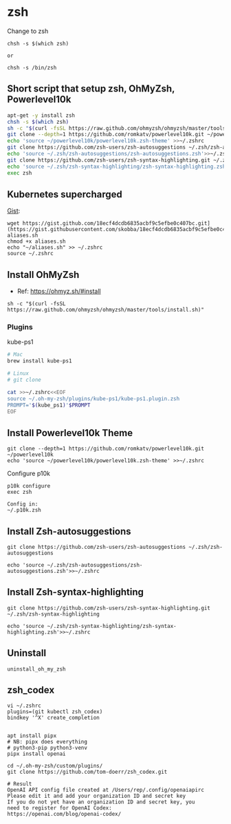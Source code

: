 # zsh
Change to zsh
```
chsh -s $(which zsh)

or

chsh -s /bin/zsh
```

## Short script that setup zsh, OhMyZsh, Powerlevel10k
```sh
apt-get -y install zsh
chsh -s $(which zsh)
sh -c "$(curl -fsSL https://raw.github.com/ohmyzsh/ohmyzsh/master/tools/install.sh)"
git clone --depth=1 https://github.com/romkatv/powerlevel10k.git ~/powerlevel10k
echo 'source ~/powerlevel10k/powerlevel10k.zsh-theme' >>~/.zshrc
git clone https://github.com/zsh-users/zsh-autosuggestions ~/.zsh/zsh-autosuggestions
echo 'source ~/.zsh/zsh-autosuggestions/zsh-autosuggestions.zsh'>>~/.zshrc
git clone https://github.com/zsh-users/zsh-syntax-highlighting.git ~/.zsh/zsh-syntax-highlighting
echo 'source ~/.zsh/zsh-syntax-highlighting/zsh-syntax-highlighting.zsh'>>~/.zshrc
exec zsh
```

## Kubernetes supercharged
[Gist](https://gist.github.com/skobba/18ecf4dcdb6835acbf9c5efbe0c407bc):
```
wget https://gist.github.com/18ecf4dcdb6835acbf9c5efbe0c407bc.git](https://gist.githubusercontent.com/skobba/18ecf4dcdb6835acbf9c5efbe0c407bc/raw/f9a9103702489d278f1cd013235a81fa05d6f6cf/k8s-aliases.sh
chmod +x aliases.sh
echo "~/aliases.sh" >> ~/.zshrc
source ~/.zshrc
```



## Install OhMyZsh
* Ref: https://ohmyz.sh/#install

```
sh -c "$(curl -fsSL https://raw.github.com/ohmyzsh/ohmyzsh/master/tools/install.sh)"
```

### Plugins
kube-ps1
```sh
# Mac
brew install kube-ps1

# Linux
# git clone

cat >>~/.zshrc<<EOF
source ~/.oh-my-zsh/plugins/kube-ps1/kube-ps1.plugin.zsh
PROMPT='$(kube_ps1)'$PROMPT
EOF
```


## Install Powerlevel10k Theme
```
git clone --depth=1 https://github.com/romkatv/powerlevel10k.git ~/powerlevel10k
echo 'source ~/powerlevel10k/powerlevel10k.zsh-theme' >>~/.zshrc
```

Configure p10k
```
p10k configure
exec zsh

Config in:
~/.p10k.zsh
```

## Install Zsh-autosuggestions
```
git clone https://github.com/zsh-users/zsh-autosuggestions ~/.zsh/zsh-autosuggestions

echo 'source ~/.zsh/zsh-autosuggestions/zsh-autosuggestions.zsh'>>~/.zshrc
```

## Install Zsh-syntax-highlighting
```
git clone https://github.com/zsh-users/zsh-syntax-highlighting.git ~/.zsh/zsh-syntax-highlighting

echo 'source ~/.zsh/zsh-syntax-highlighting/zsh-syntax-highlighting.zsh'>>~/.zshrc
```

## Uninstall
```
uninstall_oh_my_zsh
```

## zsh_codex 
```
vi ~/.zshrc
plugins=(git kubectl zsh_codex)
bindkey '^X' create_completion


apt install pipx
# NB: pipx does everything
# python3-pip python3-venv  
pipx install openai

cd ~/.oh-my-zsh/custom/plugins/
git clone https://github.com/tom-doerr/zsh_codex.git

# Result
OpenAI API config file created at /Users/rep/.config/openaiapirc
Please edit it and add your organization ID and secret key
If you do not yet have an organization ID and secret key, you
need to register for OpenAI Codex:
https://openai.com/blog/openai-codex/

```
